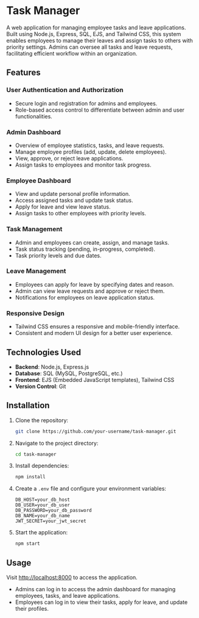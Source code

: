 # Task Manager

A web application for managing employee tasks and leave applications. Built using Node.js, Express, SQL, EJS, and Tailwind CSS, this system enables employees to manage their leaves and assign tasks to others with priority settings. Admins can oversee all tasks and leave requests, facilitating efficient workflow within an organization.

## Features

### User Authentication and Authorization
- Secure login and registration for admins and employees.
- Role-based access control to differentiate between admin and user functionalities.

### Admin Dashboard
- Overview of employee statistics, tasks, and leave requests.
- Manage employee profiles (add, update, delete employees).
- View, approve, or reject leave applications.
- Assign tasks to employees and monitor task progress.

### Employee Dashboard
- View and update personal profile information.
- Access assigned tasks and update task status.
- Apply for leave and view leave status.
- Assign tasks to other employees with priority levels.

### Task Management
- Admin and employees can create, assign, and manage tasks.
- Task status tracking (pending, in-progress, completed).
- Task priority levels and due dates.

### Leave Management
- Employees can apply for leave by specifying dates and reason.
- Admin can view leave requests and approve or reject them.
- Notifications for employees on leave application status.

### Responsive Design
- Tailwind CSS ensures a responsive and mobile-friendly interface.
- Consistent and modern UI design for a better user experience.

## Technologies Used

- **Backend**: Node.js, Express.js
- **Database**: SQL (MySQL, PostgreSQL, etc.)
- **Frontend**: EJS (Embedded JavaScript templates), Tailwind CSS
- **Version Control**: Git

## Installation

1. Clone the repository:
    ```sh
    git clone https://github.com/your-username/task-manager.git
    ```
2. Navigate to the project directory:
    ```sh
    cd task-manager
    ```
3. Install dependencies:
    ```sh
    npm install
    ```
4. Create a `.env` file and configure your environment variables:
    ```env
    DB_HOST=your_db_host
    DB_USER=your_db_user
    DB_PASSWORD=your_db_password
    DB_NAME=your_db_name
    JWT_SECRET=your_jwt_secret
    ```
5. Start the application:
    ```sh
    npm start
    ```

## Usage

Visit [http://localhost:8000](http://localhost:8000) to access the application.

- Admins can log in to access the admin dashboard for managing employees, tasks, and leave applications.
- Employees can log in to view their tasks, apply for leave, and update their profiles.
